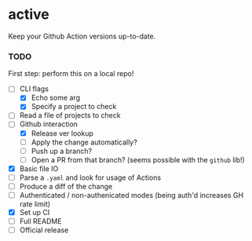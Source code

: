 # active

Keep your Github Action versions up-to-date.

### TODO

First step: perform this on a local repo!

- [ ] CLI flags
  - [x] Echo some arg
  - [x] Specify a project to check
- [ ] Read a file of projects to check
- [ ] Github interaction
  - [x] Release ver lookup
  - [ ] Apply the change automatically?
  - [ ] Push up a branch?
  - [ ] Open a PR from that branch? (seems possible with the `github` lib!)
- [x] Basic file IO
- [ ] Parse a `.yaml` and look for usage of Actions
- [ ] Produce a diff of the change
- [ ] Authenticated / non-authenicated modes (being auth'd increases GH rate limit)
- [x] Set up CI
- [ ] Full README
- [ ] Official release
